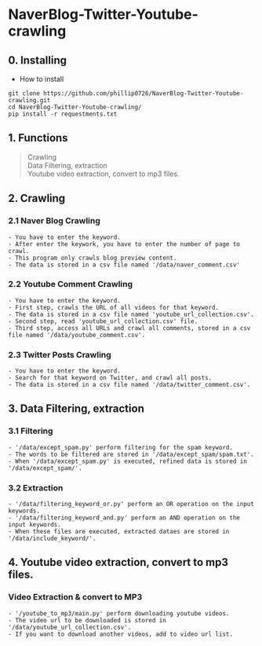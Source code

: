 # NaverBlog-Twitter-Youtube-crawling

## 0. Installing
- How to install

```
git clone https://github.com/phillip0726/NaverBlog-Twitter-Youtube-crawling.git
cd NaverBlog-Twitter-Youtube-crawling/
pip install -r requestments.txt
```

## 1. Functions
> Crawling </br>
> Data Filtering, extraction </br>
> Youtube video extraction, convert to mp3 files. </br>

## 2. Crawling
### 2.1 Naver Blog Crawling
```
- You have to enter the keyword.
- After enter the keywork, you have to enter the number of page to crawl.
- This program only crawls blog preview content.
- The data is stored in a csv file named '/data/naver_comment.csv'
```

### 2.2 Youtube Comment Crawling
```
- You have to enter the keyword.
- First step, crawls the URL of all videos for that keyword.
- The data is stored in a csv file named 'youtube_url_collection.csv'.
- Second step, read 'youtube_url_collection.csv' file.
- Third step, access all URLs and crawl all comments, stored in a csv file named '/data/youtube_comment.csv'.
```

### 2.3 Twitter Posts Crawling
```
- You have to enter the keyword.
- Search for that keyword on Twitter, and crawl all posts.
- The data is stored in a csv file named '/data/twitter_comment.csv'.
```

## 3. Data Filtering, extraction
### 3.1 Filtering
```
- '/data/except_spam.py' perform filtering for the spam keyword.
- The words to be filtered are stored in '/data/except_spam/spam.txt'.
- When '/data/except_spam.py' is executed, refined data is stored in '/data/except_spam/'.
```
### 3.2 Extraction
```
- '/data/filtering_keyword_or.py' perform an OR operation on the input keywords.
- '/data/filtering_keyword_and.py' perform an AND operation on the input keywords.
- When these files are executed, extracted dataes are stored in '/data/include_keyword/'.
```
## 4. Youtube video extraction, convert to mp3 files.
### Video Extraction & convert to MP3
```
- '/youtube_to_mp3/main.py' perform downloading youtube videos.
- The video url to be downloaded is stored in '/data/youtube_url_collection.csv'.
- If you want to download another videos, add to video url list.
```
